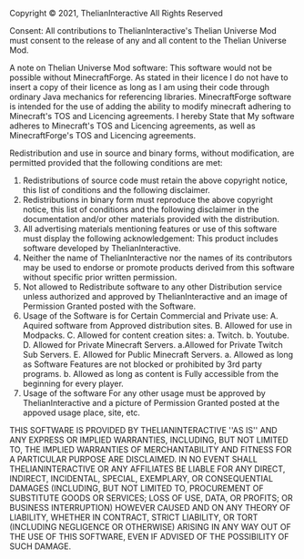 Copyright © 2021, ThelianInteractive
All Rights Reserved

Consent:
All contributions to ThelianInteractive's Thelian Universe Mod
must consent to the release of any and all content to the Thelian Universe Mod.

A note on Thelian Universe Mod software:
This software would not be possible without MinecraftForge. As
stated in their licence I do not have to insert a copy of their licence as long 
as I am using their code through ordinary Java mechanics for referencing libraries.
MinecraftForge software is intended for the use of adding the ability to modify minecraft
adhering to Minecraft's TOS and Licencing agreements. I hereby State that My software adheres
to Minecraft's TOS and Licencing agreements, as well as MinecraftForge's
TOS and Licencing agreements.

Redistribution and use in source and binary forms, without
modification, are permitted provided that the following conditions are met:
1. Redistributions of source code must retain the above copyright
   notice, this list of conditions and the following disclaimer.
2. Redistributions in binary form must reproduce the above copyright
   notice, this list of conditions and the following disclaimer in the
   documentation and/or other materials provided with the distribution.
3. All advertising materials mentioning features or use of this software
   must display the following acknowledgement:
   This product includes software developed by ThelianInteractive.
4. Neither the name of ThelianInteractive nor the
   names of its contributors may be used to endorse or promote products
   derived from this software without specific prior written permission.
5. Not allowed to Redistribute software to any other Distribution service
   unless authorized and approved by ThelianInteractive and an image of 
   Permission Granted posted with the Software.
6. Usage of the Software is for Certain Commercial and Private use:
  A. Aquired software from Approved distribution sites.
  B. Allowed for use in Modpacks.
  C. Allowed for content creation sites:
    a. Twitch.
    b. Youtube.
  D. Allowed for Private Minecraft Servers.
    a.Allowed for Private Twitch Sub Servers.
  E. Allowed for Public Minecraft Servers.
    a. Allowed as long as Software Features are not blocked or prohibited by 3rd party programs.
    b. Allowed as long as content is Fully accessible from the beginning for every player. 
7. Usage of the software For any other usage must be approved by ThelianInteractive and a picture of Permission Granted posted
   at the appoved usage place, site, etc.

THIS SOFTWARE IS PROVIDED BY THELIANINTERACTIVE ''AS IS'' AND ANY
EXPRESS OR IMPLIED WARRANTIES, INCLUDING, BUT NOT LIMITED TO, THE IMPLIED
WARRANTIES OF MERCHANTABILITY AND FITNESS FOR A PARTICULAR PURPOSE ARE
DISCLAIMED. IN NO EVENT SHALL THELIANINTERACTIVE OR ANY AFFILIATES BE LIABLE FOR ANY
DIRECT, INDIRECT, INCIDENTAL, SPECIAL, EXEMPLARY, OR CONSEQUENTIAL DAMAGES
(INCLUDING, BUT NOT LIMITED TO, PROCUREMENT OF SUBSTITUTE GOODS OR SERVICES;
LOSS OF USE, DATA, OR PROFITS; OR BUSINESS INTERRUPTION) HOWEVER CAUSED AND
ON ANY THEORY OF LIABILITY, WHETHER IN CONTRACT, STRICT LIABILITY, OR TORT
(INCLUDING NEGLIGENCE OR OTHERWISE) ARISING IN ANY WAY OUT OF THE USE OF THIS
SOFTWARE, EVEN IF ADVISED OF THE POSSIBILITY OF SUCH DAMAGE.
